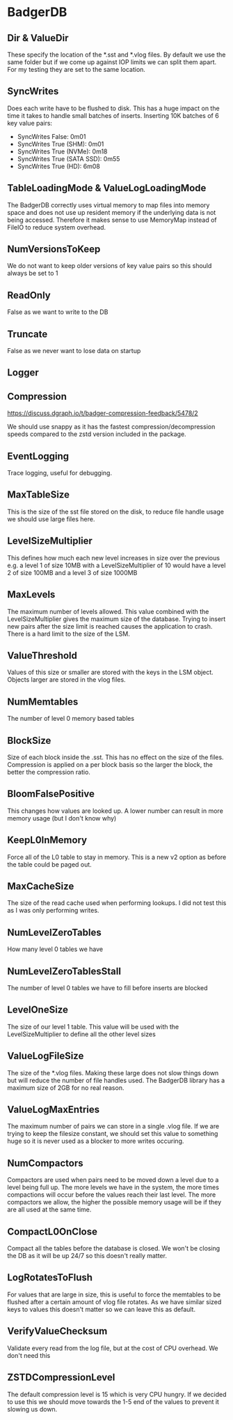 # BadgerDB
## Dir & ValueDir
These specify the location of the *.sst and *.vlog files. By default we use the same folder but if we come up against IOP limits we can split them apart. For my testing they are set to the same location.

## SyncWrites
Does each write have to be flushed to disk.
This has a huge impact on the time it takes to handle small batches of inserts.
Inserting 10K batches of 6 key value pairs:
* SyncWrites False: 0m01
* SyncWrites True (SHM): 0m01
* SyncWrites True (NVMe): 0m18
* SyncWrites True (SATA SSD): 0m55
* SyncWrites True (HD): 6m08

## TableLoadingMode & ValueLogLoadingMode
The BadgerDB correctly uses virtual memory to map files into memory space and does not use up resident memory if the underlying data is not being accessed. Therefore it makes sense to use MemoryMap instead of FileIO to reduce system overhead.

## NumVersionsToKeep
We do not want to keep older versions of key value pairs so this should always be set to 1

## ReadOnly
False as we want to write to the DB

## Truncate
False as we never want to lose data on startup

## Logger

## Compression
https://discuss.dgraph.io/t/badger-compression-feedback/5478/2

We should use snappy as it has the fastest compression/decompression speeds compared to the zstd version included in the package.

## EventLogging
Trace logging, useful for debugging.

## MaxTableSize
This is the size of the sst file stored on the disk, to reduce file handle usage we should use large files here.

## LevelSizeMultiplier
This defines how much each new level increases in size over the previous
e.g. a level 1 of size 10MB with a LevelSizeMultiplier of 10 would have a level 2 of size 100MB and a level 3 of size 1000MB

## MaxLevels
The maximum number of levels allowed. This value combined with the LevelSizeMultiplier gives the maximum size of the database. Trying to insert new pairs after the size limit is reached causes the application to crash. There is a hard limit to the size of the LSM.

## ValueThreshold
Values of this size or smaller are stored with the keys in the LSM object. Objects larger are stored in the vlog files.

## NumMemtables
The number of level 0 memory based tables

## BlockSize
Size of each block inside the .sst. This has no effect on the size of the files.
Compression is applied on a per block basis so the larger the block, the better the compression ratio.

## BloomFalsePositive
This changes how values are looked up. A lower number can result in more memory usage (but I don't know why)

## KeepL0InMemory
Force all of the L0 table to stay in memory. This is a new v2 option as before the table could be paged out.

## MaxCacheSize
The size of the read cache used when performing lookups. I did not test this as I was only performing writes.

## NumLevelZeroTables
How many level 0 tables we have

## NumLevelZeroTablesStall
The number of level 0 tables we have to fill before inserts are blocked

## LevelOneSize
The size of our level 1 table. This value will be used with the LevelSizeMultiplier to define all the other level sizes

## ValueLogFileSize
The size of the *.vlog files. Making these large does not slow things down but will reduce the number of file handles used. The BadgerDB library has a maximum size of 2GB for no real reason.

## ValueLogMaxEntries
The maximum number of pairs we can store in a single .vlog file. If we are trying to keep the filesize constant, we should set this value to something huge so it is never used as a blocker to more writes occuring.

## NumCompactors
Compactors are used when pairs need to be moved down a level due to a level being full up. The more levels we have in the system, the more times compactions will occur before the values reach their last level. The more compactors we allow, the higher the possible memory usage will be if they are all used at the same time.

## CompactL0OnClose
Compact all the tables before the database is closed. We won't be closing the DB as it will be up 24/7 so this doesn't really matter.

## LogRotatesToFlush
For values that are large in size, this is useful to force the memtables to be flushed after a certain amount of vlog file rotates. As we have similar sized keys to values this doesn't matter so we can leave this as default.

## VerifyValueChecksum
Validate every read from the log file, but at the cost of CPU overhead. We don't need this

## ZSTDCompressionLevel
The default compression level is 15 which is very CPU hungry. If we decided to use this we should move towards the 1-5 end of the values to prevent it slowing us down.
